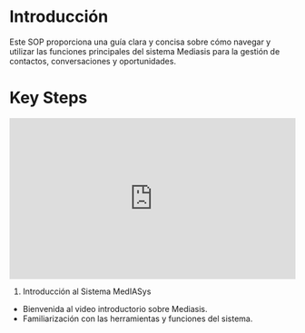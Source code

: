 # Introducción
Este SOP proporciona una guía clara y concisa sobre cómo navegar y utilizar las funciones principales del sistema Mediasis para la gestión de contactos, conversaciones y oportunidades.

# Key Steps
<div style="position: relative; padding-bottom: 56.25%; height: 0;"><iframe src="https://www.loom.com/embed/f3a3c0ac449f479181aaf811fc2fcb27?sid=0b08614c-ebbd-40bc-9324-9f6298862869" frameborder="0" webkitallowfullscreen mozallowfullscreen allowfullscreen style="position: absolute; top: 0; left: 0; width: 100%; height: 100%;"></iframe></div>

1. Introducción al Sistema MedIASys

- Bienvenida al video introductorio sobre Mediasis.
- Familiarización con las herramientas y funciones del sistema.
